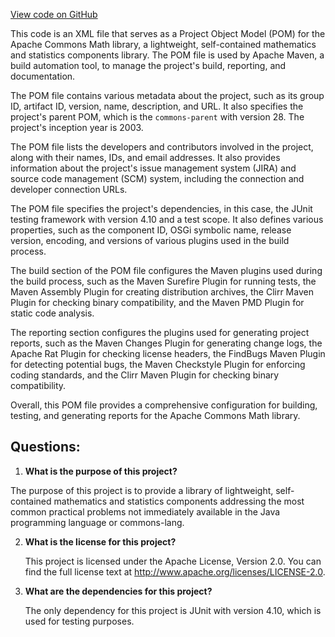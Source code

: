 [View code on GitHub](https://github.com/ergoplatform/ergo/target/streams/_global/assemblyOption/_global/streams/assembly/56690908446da196b01dd7f76de6aa58ba049f63_ec2544ab27e110d2d431bdad7d538ed509b21e62_da39a3ee5e6b4b0d3255bfef95601890afd80709/META-INF/maven/org.apache.commons/commons-math3/pom.xml)

This code is an XML file that serves as a Project Object Model (POM) for the Apache Commons Math library, a lightweight, self-contained mathematics and statistics components library. The POM file is used by Apache Maven, a build automation tool, to manage the project's build, reporting, and documentation.

The POM file contains various metadata about the project, such as its group ID, artifact ID, version, name, description, and URL. It also specifies the project's parent POM, which is the `commons-parent` with version 28. The project's inception year is 2003.

The POM file lists the developers and contributors involved in the project, along with their names, IDs, and email addresses. It also provides information about the project's issue management system (JIRA) and source code management (SCM) system, including the connection and developer connection URLs.

The POM file specifies the project's dependencies, in this case, the JUnit testing framework with version 4.10 and a test scope. It also defines various properties, such as the component ID, OSGi symbolic name, release version, encoding, and versions of various plugins used in the build process.

The build section of the POM file configures the Maven plugins used during the build process, such as the Maven Surefire Plugin for running tests, the Maven Assembly Plugin for creating distribution archives, the Clirr Maven Plugin for checking binary compatibility, and the Maven PMD Plugin for static code analysis.

The reporting section configures the plugins used for generating project reports, such as the Maven Changes Plugin for generating change logs, the Apache Rat Plugin for checking license headers, the FindBugs Maven Plugin for detecting potential bugs, the Maven Checkstyle Plugin for enforcing coding standards, and the Clirr Maven Plugin for checking binary compatibility.

Overall, this POM file provides a comprehensive configuration for building, testing, and generating reports for the Apache Commons Math library.
## Questions: 
 1. **What is the purpose of this project?**

   The purpose of this project is to provide a library of lightweight, self-contained mathematics and statistics components addressing the most common practical problems not immediately available in the Java programming language or commons-lang.

2. **What is the license for this project?**

   This project is licensed under the Apache License, Version 2.0. You can find the full license text at http://www.apache.org/licenses/LICENSE-2.0.

3. **What are the dependencies for this project?**

   The only dependency for this project is JUnit with version 4.10, which is used for testing purposes.
